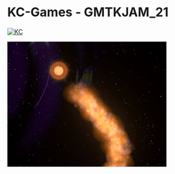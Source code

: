 # KC-Games - GMTKJAM_21

[![KC](https://games.kintoncloud.com/assets/img/PoweredBy.png)](https://kintoncloud.com)

![Alt text](planet.gif?raw=true "Gameplay")
